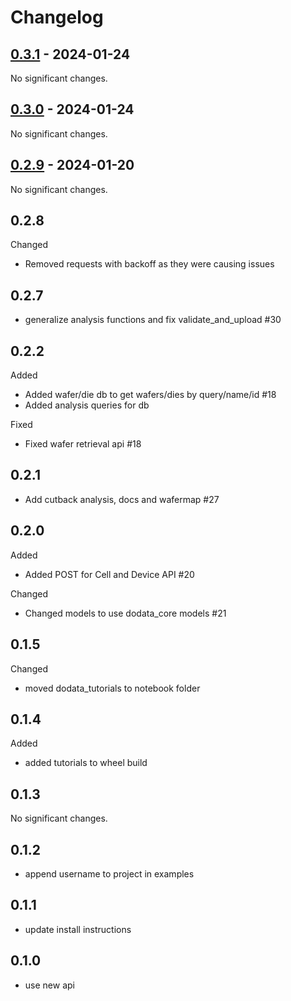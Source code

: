 # Changelog

<!-- towncrier release notes start -->

## [0.3.1](https://github.com/doplaydo/DoData_SDK/releases/v0.3.1) - 2024-01-24

No significant changes.


## [0.3.0](https://github.com/doplaydo/DoData_SDK/releases/v0.3.0) - 2024-01-24

No significant changes.


## [0.2.9](https://github.com/doplaydo/DoData_SDK/releases/v0.2.9) - 2024-01-20

No significant changes.


## 0.2.8

Changed

- Removed requests with backoff as they were causing issues 

## 0.2.7

- generalize analysis functions and fix validate_and_upload #30


## 0.2.2

Added

- Added wafer/die db to get wafers/dies by query/name/id #18
- Added analysis queries for db 

Fixed

- Fixed wafer retrieval api #18

## 0.2.1

- Add cutback analysis, docs and wafermap #27

## 0.2.0

Added

- Added POST for Cell and Device API #20


Changed

- Changed models to use dodata_core models #21


## 0.1.5


Changed

- moved dodata_tutorials to notebook folder 

## 0.1.4


Added

- added tutorials to wheel build 

## 0.1.3

No significant changes.


## 0.1.2

- append username to project in examples

## 0.1.1

- update install instructions


## 0.1.0

- use new api

